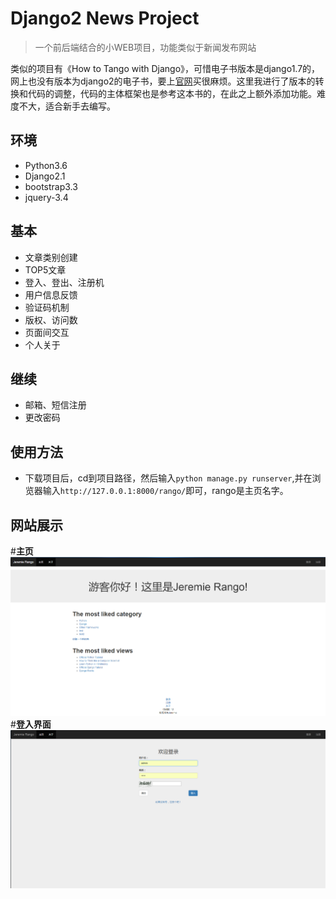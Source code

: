 # Django2 News Project
> 一个前后端结合的小WEB项目，功能类似于新闻发布网站

类似的项目有《How to Tango with Django》，可惜电子书版本是django1.7的，网上也没有版本为django2的电子书，要上[官网](https://leanpub.com/tangowithdjango2)买很麻烦。这里我进行了版本的转换和代码的调整，代码的主体框架也是参考这本书的，在此之上额外添加功能。难度不大，适合新手去编写。

## 环境
- Python3.6
- Django2.1
- bootstrap3.3
- jquery-3.4

## 基本
- 文章类别创建
- TOP5文章
- 登入、登出、注册机
- 用户信息反馈
- 验证码机制
- 版权、访问数
- 页面间交互
- 个人关于

## 继续
- 邮箱、短信注册
- 更改密码

## 使用方法

- 下载项目后，cd到项目路径，然后输入`python manage.py runserver`,并在浏览器输入`http://127.0.0.1:8000/rango/`即可，rango是主页名字。

## 网站展示
#**主页**
<img src="HOME.png">
#**登入界面**
<img src="LOGIN.png">
